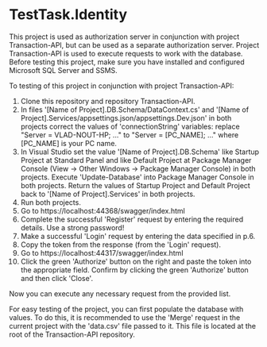 # TestTask.Identity
 
This project is used as authorization server in conjunction with project Transaction-API, but can be used as a separate authorization server. Project Transaction-API is used to execute requests to work with the database.
Before testing this project, make sure you have installed and configured Microsoft SQL Server and SSMS.

To testing of this project in conjunction with project Transaction-API:
1. Clone this repository and repository Transaction-API.
2. In files '[Name of Project].DB.Schema/DataContext.cs' and '[Name of Project].Services/appsettings.json/appsettings.Dev.json' in both projects correct the values of 'connectionString' variables: replace "Server = VLAD-NOUT-HP; ..." to "Server = [PC_NAME]; ..." where [PC_NAME] is your PC name.
3. In Visual Studio set the value '[Name of Project].DB.Schema' like Startup Project at Standard Panel and like Default Project at Package Manager Console (View -> Other Windows -> Package Manager Console) in both projects. Execute 'Update-Database' into Package Manager Console in both projects. Return the values of Startup Project and Default Project back to '[Name of Project].Services' in both projects.
4. Run both projects.
5. Go to https://localhost:44368/swagger/index.html
6. Complete the successful 'Register' request by entering the required details. Use a strong password!
7. Make a successful 'Login' request by entering the data specified in p.6.
8. Copy the token from the response (from the 'Login' request).
9. Go to https://localhost:44317/swagger/index.html
10. Click the green 'Authorize' button on the right and paste the token into the appropriate field. Confirm by clicking the green 'Authorize' button and then click 'Close'.

Now you can execute any necessary request from the provided list.

For easy testing of the project, you can first populate the database with values. To do this, it is recommended to use the 'Merge' request in the current project with the 'data.csv' file passed to it. This file is located at the root of the Transaction-API repository.
